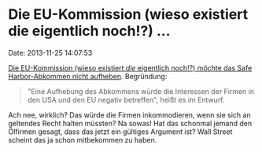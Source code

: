 Die EU-Kommission (wieso existiert die eigentlich noch!?) \...
==============================================================

Date: 2013-11-25 14:07:53

[Die EU-Kommission (wieso existiert *die* eigentlich noch!?) möchte das
Safe Harbor-Abkommen nicht
aufheben](http://spiegel.de/article.do?id=935405). Begründung:

> \"Eine Aufhebung des Abkommens würde die Interessen der Firmen in den
> USA und den EU negativ betreffen\", heißt es im Entwurf.

Ach nee, wirklich? Das würde die Firmen inkommodieren, wenn sie sich an
geltendes Recht halten müssten? Na sowas! Hat das schonmal jemand den
Ölfirmen gesagt, dass das jetzt ein gültiges Argument ist? Wall Street
scheint das ja schon mitbekommen zu haben.

